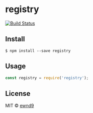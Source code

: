# registry

[![Build Status](https://travis-ci.org/ewnd9/registry.svg?branch=master)](https://travis-ci.org/ewnd9/registry)

## Install

```
$ npm install --save registry
```

## Usage

```js
const registry = require('registry');
```

## License

MIT © [ewnd9](http://ewnd9.com)
